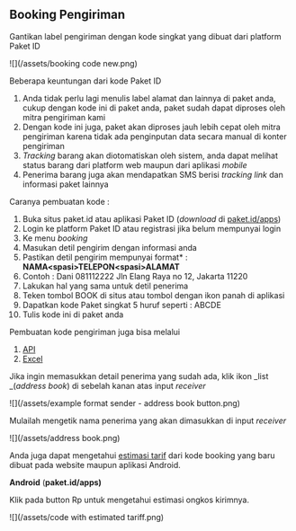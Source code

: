 ## Booking Pengiriman

Gantikan label pengiriman dengan kode singkat yang dibuat dari platform Paket ID

![](/assets/booking code new.png)

Beberapa keuntungan dari kode Paket ID

1. Anda tidak perlu lagi menulis label alamat dan lainnya di paket anda, cukup dengan kode ini di paket anda, paket sudah dapat diproses oleh mitra pengiriman kami
2. Dengan kode ini juga, paket akan diproses jauh lebih cepat oleh mitra pengiriman karena tidak ada penginputan data secara manual di konter pengiriman
3. _Tracking_ barang akan diotomatiskan oleh sistem, anda dapat melihat status barang dari platform web maupun dari aplikasi _mobile_
4. Penerima barang juga akan mendapatkan SMS berisi _tracking link_ dan informasi paket lainnya

Caranya pembuatan kode :

1. Buka situs paket.id atau aplikasi Paket ID \(_download_ di [paket.id/apps](/paket.id/apps)\)
2. Login ke platform Paket ID atau registrasi jika belum mempunyai login
3. Ke menu _booking_
4. Masukan detil pengirim dengan informasi anda
5. Pastikan detil pengirim mempunyai format\* : **NAMA&lt;spasi&gt;TELEPON&lt;spasi&gt;ALAMAT**
6. Contoh : Dani 081112222 Jln Elang Raya no 12, Jakarta 11220
7. Lakukan hal yang sama untuk detil penerima
8. Teken tombol BOOK di situs atau tombol dengan ikon panah di aplikasi
9. Dapatkan kode Paket singkat 5 huruf seperti : ABCDE
10. Tulis kode ini di paket anda

Pembuatan kode pengiriman juga bisa melalui

1. [API](versi-2.md)
2. [Excel](excel-upload.md)

Jika ingin memasukkan detail penerima yang sudah ada, klik ikon _list _\(_address book_\) di sebelah kanan atas input _receiver_

![](/assets/example format sender - address book button.png)

Mulailah mengetik nama penerima yang akan dimasukkan di input _receiver_

![](/assets/address book.png)

Anda juga dapat mengetahui [estimasi tarif](estimasi-tarif.md) dari kode booking yang baru dibuat pada website maupun aplikasi Android.

**Android** \(**paket.id/apps\)**

Klik pada button Rp untuk mengetahui estimasi ongkos kirimnya.

![](/assets/code with estimated tariff.png)

